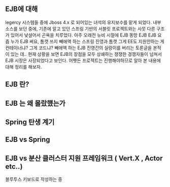 ## EJB에 대해

legercy 시스템들 중에 Jboss 4.x 로 되어있는 녀석의 유지보수를 맡게 되었다.
내부 소스를 보던 중에, 기존에 알고 있던 스프링 기반의 서블릿 프로젝트와는 사뭇 다른 구조가 있어서 낯설어서 곤욕을 치루었다.
아주 오래전 뉴비 시절에 EJB 똥망 EJB EJB 요즘 누가 EJB 써요, 톰캣 쓰지 빼애액 하는 스프링 진영과 톰캣 그게 EE도 지원안하는 게 컨테이너냐?  그게 코드냐? 빼애액 하는 EJB 진영간의 실랑이를 버리는 토론글을 본적이 있는 데..
현재 상황을 보면 EJB의 장점을 모두 상쇄하는 쟁쟁한 경쟁자들이 넘쳐서 EJB 시장은 사장되었다고 보인다.
어쨋든 프로젝트는 진행해야하므로 알아 본 내용에 대해 정리를 해보자.

## EJB 란?

## EJB 는 왜 몰랐헀는가

## Spring 탄생 계기

## EJB vs Spring

## EJB vs 분산 클러스터 지원 프레임워크 ( Vert.X , Actor etc..)



블루투스 키보드로 작성하는 중
